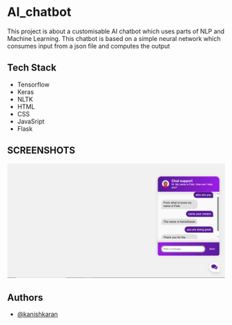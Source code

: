 # AI_chatbot
This project is about a customisable AI chatbot which uses parts of NLP and Machine Learning.  This chatbot is based on a simple neural network which consumes input from a json file and computes the output

## Tech Stack

* Tensorflow
* Keras
* NLTK
* HTML
* CSS
* JavaSript
* Flask


## SCREENSHOTS

![chatbot.png](https://github.com/kanishkaran/AI_chatbot/blob/main/chatbot.png)



## Authors

- [@kanishkaran](https://github.com/kanishkaran)

